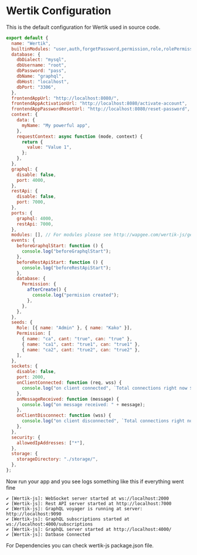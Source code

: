 # Wertik Configuration

This is the default configuration for Wertik used in source code.

```javascript
export default {
  name: "Wertik",
  builtinModules: "user,auth,forgetPassword,permission,role,rolePermission,userPermission,userRole,me,storage",
  database: {
    dbDialect: "mysql",
    dbUsername: "root",
    dbPassword: "pass",
    dbName: "graphql",
    dbHost: "localhost",
    dbPort: "3306",
  },
  frontendAppUrl: "http://localhost:8080/",
  frontendAppActivationUrl: "http://localhost:8080/activate-account",
  frontendAppPasswordResetUrl: "http://localhost:8080/reset-password",
  context: {
    data: {
      myName: "My powerful app",
    },
    requestContext: async function (mode, context) {
      return {
        value: "Value 1",
      };
    },
  },
  graphql: {
    disable: false,
    port: 4000,
  },
  restApi: {
    disable: false,
    port: 7000,
  },
  ports: {
    graphql: 4000,
    restApi: 7000,
  },
  modules: [], // For modules please see http://wapgee.com/wertik-js/getting-started/custom-modules,
  events: {
    beforeGraphqlStart: function () {
      console.log("beforeGraphqlStart");
    },
    beforeRestApiStart: function () {
      console.log("beforeRestApiStart");
    },
    database: {
      Permission: {
        afterCreate() {
          console.log("permision created");
        },
      },
    },
  },
  seeds: {
    Role: [{ name: "Admin" }, { name: "Kako" }],
    Permission: [
      { name: "ca", cant: "true", can: "true" },
      { name: "ca1", cant: "true1", can: "true1" },
      { name: "ca2", cant: "true2", can: "true2" },
    ],
  },
  sockets: {
    disable: false,
    port: 2000,
    onClientConnected: function (req, wss) {
      console.log("on client connected", `Total connections right now ${wss.clients.size}`);
    },
    onMessageReceived: function (message) {
      console.log("on message received: " + message);
    },
    onClientDisconnect: function (wss) {
      console.log("on client disconnected", `Total connections right now ${wss.clients.size}`);
    },
  },
  security: {
    allowedIpAddresses: ["*"],
  },
  storage: {
    storageDirectory: "./storage/",
  },
};
```

Now run your app and you see logs something like this if everything went fine

    ✔ [Wertik-js]: WebSocket server started at ws://localhost:2000
    ✔ [Wertik-js]: Rest API server started at http://localhost:7000
    ✔ [Wertik-js]: GraphQL voyager is running at server: http://localhost:9090
    ✔ [Wertik-js]: GraphQL subscriptions started at ws://localhost:4000/subscriptions
    ✔ [Wertik-js]: GraphQL server started at http://localhost:4000/
    ✔ [Wertik-js]: Datbase Connected

For Dependencies you can check wertik-js package.json file.

